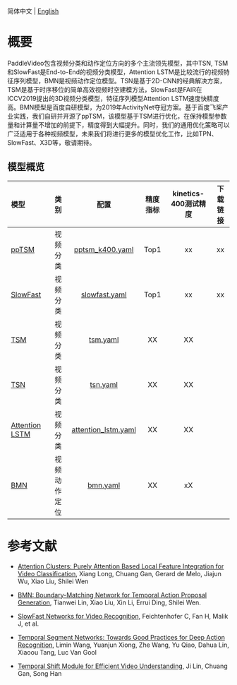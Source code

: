 简体中文 | [English](../../en/model_zoo/README.md)


# 概要
PaddleVideo包含视频分类和动作定位方向的多个主流领先模型，其中TSN, TSM和SlowFast是End-to-End的视频分类模型，Attention LSTM是比较流行的视频特征序列模型，BMN是视频动作定位模型。TSN是基于2D-CNN的经典解决方案，TSM是基于时序移位的简单高效视频时空建模方法，SlowFast是FAIR在ICCV2019提出的3D视频分类模型，特征序列模型Attention LSTM速度快精度高。BMN模型是百度自研模型，为2019年ActivityNet夺冠方案。基于百度飞桨产业实践，我们自研并开源了ppTSM，该模型基于TSM进行优化，在保持模型参数量和计算量不增加的前提下，精度得到大幅提升。同时，我们的通用优化策略可以广泛适用于各种视频模型，未来我们将进行更多的模型优化工作，比如TPN、SlowFast、X3D等，敬请期待。


## 模型概览

| 模型 | 类别 | 配置 | 精度指标 | kinetics-400测试精度 | 下载链接 |
| :--------------- | :--------: | :------------: | :------------: | :------------: | :------------: |
| [ppTSM](./recognition/pp-tsm.md) | 视频分类| [pptsm_k400.yaml](../../../configs/recognition/tsm/pptsm_k400.yaml) | Top1 | xx | xx |
| [SlowFast](./recognition/slowfast.md) | 视频分类| [slowfast.yaml](../../../configs/recognition/slowfast/slowfast.yaml) | Top1 | xx | xx |
| [TSM](./recognition/tsm.md) | 视频分类| [tsm.yaml](../../../configs/recognition/tsm/tsm.yaml)  | XX | XX |
| [TSN](./recognition/tsn.md) | 视频分类| [tsn.yaml](../../../configs/recognition/tsn/tsn.yaml) | XX | XX |
| [Attention LSTM](./recognition/attention_lstm.md)  |视频分类| [attention_lstm.yaml](../../../configs/recognition/attention_lstm/attention_lstm.yaml) | XX | XX |
| [BMN](./localization/bmn.md) | 视频动作定位| [bmn.yaml](../../../configs/localization/bmn.yaml) | XX | xX |


# 参考文献

- [Attention Clusters: Purely Attention Based Local Feature Integration for Video Classification](https://arxiv.org/abs/1711.09550), Xiang Long, Chuang Gan, Gerard de Melo, Jiajun Wu, Xiao Liu, Shilei Wen

- [BMN: Boundary-Matching Network for Temporal Action Proposal Generation](https://arxiv.org/abs/1907.09702), Tianwei Lin, Xiao Liu, Xin Li, Errui Ding, Shilei Wen.

- [SlowFast Networks for Video Recognition](https://arxiv.org/abs/1812.03982), Feichtenhofer C, Fan H, Malik J, et al. 

- [Temporal Segment Networks: Towards Good Practices for Deep Action Recognition](https://arxiv.org/abs/1608.00859), Limin Wang, Yuanjun Xiong, Zhe Wang, Yu Qiao, Dahua Lin, Xiaoou Tang, Luc Van Gool

- [Temporal Shift Module for Efficient Video Understanding](https://arxiv.org/abs/1811.08383v1), Ji Lin, Chuang Gan, Song Han
